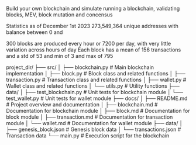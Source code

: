 Build your own blockchain and simulate running a blockchain, validating blocks, MEV, block mutation and concensus

Statistics as of December 1st 2023
273,549,364 unique addresses with balance between 0 and 

300 blocks are produced every hour or 7200 per day, with very little variation across hours of day
Each block has a mean of 156 transactions and a std of 53 and min of 3 and max of 795


project_dir/
├── src/
│   ├── blockchain.py  # Main blockchain implementation
│   ├── block.py        # Block class and related functions
│   ├── transaction.py # Transaction class and related functions
│   ├── wallet.py      # Wallet class and related functions
│   └── utils.py       # Utility functions
├── data/
│   ├── test_blockchain.py    # Unit tests for blockchain module
│   └── test_wallet.py      # Unit tests for wallet module
├── docs/
│   ├── README.md        # Project overview and documentation
│   ├── blockchain.md     # Documentation for blockchain module
│   ├── block.md         # Documentation for block module
│   ├── transaction.md   # Documentation for transaction module
│   └── wallet.md       # Documentation for wallet module
├── data/
│   ├── genesis_block.json  # Genesis block data
│   └── transactions.json  # Transaction data
└── main.py                # Execution script for the blockchain